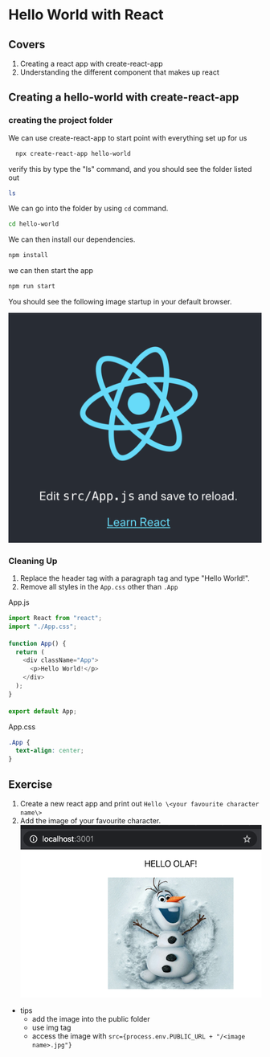 # Hello World with React

## Covers

1. Creating a react app with create-react-app
2. Understanding the different component that makes up react

## Creating a hello-world with create-react-app

### creating the project folder

We can use create-react-app to start point with everything set up for us

```sh
  npx create-react-app hello-world
```

verify this by type the "ls" command, and you should see the folder listed out

```sh
ls
```

We can go into the folder by using `cd` command.

```sh
cd hello-world
```

We can then install our dependencies.

```sh
npm install
```

we can then start the app

```sh
npm run start
```

You should see the following image startup in your default browser.

![react start page](_media/react-placeholder.png)

### Cleaning Up

1. Replace the header tag with a paragraph tag and type "Hello World!".
2. Remove all styles in the `App.css` other than `.App`

App.js

```javascript
import React from "react";
import "./App.css";

function App() {
  return (
    <div className="App">
      <p>Hello World!</p>
    </div>
  );
}

export default App;
```

App.css

```css
.App {
  text-align: center;
}
```

## Exercise

1. Create a new react app and print out `Hello \<your favourite character name\>`
2. Add the image of your favourite character.
   ![react start page](_media/react-hello-world-ex1.png)

- tips
  - add the image into the public folder
  - use img tag
  - access the image with `src={process.env.PUBLIC_URL + "/<image name>.jpg"}`
